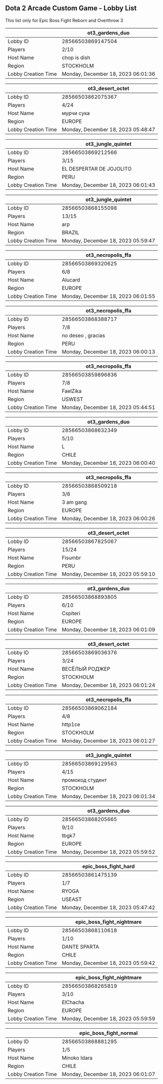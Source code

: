 ## Dota 2 Arcade Custom Game - Lobby List

This list only for Epic Boss Fight Reborn and Overthrow 3

|  | ot3_gardens_duo |
| ------ | ------ |
| Lobby ID | 28566503869147504 |
| Players | 2/10 |
| Host Name | chop is dish |
| Region | STOCKHOLM |
| Lobby Creation Time | Monday, December 18, 2023 06:01:36 |


|  | ot3_desert_octet |
| ------ | ------ |
| Lobby ID | 28566503862075367 |
| Players | 4/24 |
| Host Name | мурчи сука |
| Region | EUROPE |
| Lobby Creation Time | Monday, December 18, 2023 05:48:47 |


|  | ot3_jungle_quintet |
| ------ | ------ |
| Lobby ID | 28566503869212566 |
| Players | 3/15 |
| Host Name | EL DESPERTAR DE JOJOLITO |
| Region | PERU |
| Lobby Creation Time | Monday, December 18, 2023 06:01:43 |


|  | ot3_jungle_quintet |
| ------ | ------ |
| Lobby ID | 28566503868155098 |
| Players | 13/15 |
| Host Name | arp |
| Region | BRAZIL |
| Lobby Creation Time | Monday, December 18, 2023 05:59:47 |


|  | ot3_necropolis_ffa |
| ------ | ------ |
| Lobby ID | 28566503869320625 |
| Players | 6/8 |
| Host Name | Alucard |
| Region | EUROPE |
| Lobby Creation Time | Monday, December 18, 2023 06:01:55 |


|  | ot3_necropolis_ffa |
| ------ | ------ |
| Lobby ID | 28566503868388717 |
| Players | 7/8 |
| Host Name | no deseo , gracias |
| Region | PERU |
| Lobby Creation Time | Monday, December 18, 2023 06:00:13 |


|  | ot3_necropolis_ffa |
| ------ | ------ |
| Lobby ID | 28566503859896836 |
| Players | 7/8 |
| Host Name | FaelZika |
| Region | USWEST |
| Lobby Creation Time | Monday, December 18, 2023 05:44:51 |


|  | ot3_gardens_duo |
| ------ | ------ |
| Lobby ID | 28566503868632349 |
| Players | 5/10 |
| Host Name | L |
| Region | CHILE |
| Lobby Creation Time | Monday, December 18, 2023 06:00:40 |


|  | ot3_necropolis_ffa |
| ------ | ------ |
| Lobby ID | 28566503868509218 |
| Players | 3/8 |
| Host Name | 3 am gang |
| Region | EUROPE |
| Lobby Creation Time | Monday, December 18, 2023 06:00:26 |


|  | ot3_desert_octet |
| ------ | ------ |
| Lobby ID | 28566503867825067 |
| Players | 15/24 |
| Host Name | Fisumbr |
| Region | PERU |
| Lobby Creation Time | Monday, December 18, 2023 05:59:10 |


|  | ot3_gardens_duo |
| ------ | ------ |
| Lobby ID | 28566503868893805 |
| Players | 6/10 |
| Host Name | Cspiteri |
| Region | EUROPE |
| Lobby Creation Time | Monday, December 18, 2023 06:01:09 |


|  | ot3_desert_octet |
| ------ | ------ |
| Lobby ID | 28566503869036376 |
| Players | 3/24 |
| Host Name | ВЕСЁЛЫЙ РОДЖЕР |
| Region | STOCKHOLM |
| Lobby Creation Time | Monday, December 18, 2023 06:01:24 |


|  | ot3_necropolis_ffa |
| ------ | ------ |
| Lobby ID | 28566503869062184 |
| Players | 4/8 |
| Host Name | http1ce |
| Region | STOCKHOLM |
| Lobby Creation Time | Monday, December 18, 2023 06:01:27 |


|  | ot3_jungle_quintet |
| ------ | ------ |
| Lobby ID | 28566503869129563 |
| Players | 4/15 |
| Host Name | промокод студент |
| Region | STOCKHOLM |
| Lobby Creation Time | Monday, December 18, 2023 06:01:34 |


|  | ot3_gardens_duo |
| ------ | ------ |
| Lobby ID | 28566503868205665 |
| Players | 9/10 |
| Host Name | tbgk7 |
| Region | EUROPE |
| Lobby Creation Time | Monday, December 18, 2023 05:59:52 |


|  | epic_boss_fight_hard |
| ------ | ------ |
| Lobby ID | 28566503861475139 |
| Players | 1/7 |
| Host Name | RYOGA |
| Region | USEAST |
| Lobby Creation Time | Monday, December 18, 2023 05:47:42 |


|  | epic_boss_fight_nightmare |
| ------ | ------ |
| Lobby ID | 28566503868110618 |
| Players | 1/10 |
| Host Name | DANTE SPARTA |
| Region | CHILE |
| Lobby Creation Time | Monday, December 18, 2023 05:59:42 |


|  | epic_boss_fight_nightmare |
| ------ | ------ |
| Lobby ID | 28566503868265819 |
| Players | 3/10 |
| Host Name | ElChacha |
| Region | EUROPE |
| Lobby Creation Time | Monday, December 18, 2023 05:59:59 |


|  | epic_boss_fight_normal |
| ------ | ------ |
| Lobby ID | 28566503868881295 |
| Players | 1/5 |
| Host Name | Minoko Idara |
| Region | CHILE |
| Lobby Creation Time | Monday, December 18, 2023 06:01:07 |


